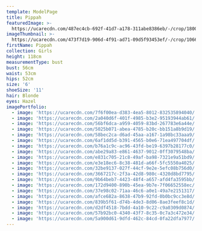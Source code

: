 ```yaml
---
template: ModelPage
title: Pippah
featuredImage: >-
  https://ucarecdn.com/487ec4cb-692f-41d7-a178-311abe8386eb/-/crop/1800x1127/0,0/-/preview/
imageThumbnail: >-
  https://ucarecdn.com/473f7d19-906d-4f91-ad71-09d5f93453ef/-/crop/1066x1383/128,0/-/preview/
firstName: Pippah
collection: Girls
height: 118cm
measurementType: bust
bust: 56cm
waist: 53cm
hips: 52cm
size: '6'
shoeSize: '11'
hair: Blonde
eyes: Hazel
imagePortfolio:
  - image: 'https://ucarecdn.com/7f6f00ea-d383-4ea5-8012-832535894040/'
  - image: 'https://ucarecdn.com/2a040d6f-401f-4985-b3e2-95193944ab61/'
  - image: 'https://ucarecdn.com/56bf6dca-a959-4059-83bd-267783e6a44e/'
  - image: 'https://ucarecdn.com/5025b071-abea-4785-b20c-bb151a8b9d19/'
  - image: 'https://ucarecdn.com/58bec2ca-d6ad-45aa-a167-1a98bc33aaa9/'
  - image: 'https://ucarecdn.com/6af1dd5d-b391-4565-b0e6-71ea497704df/'
  - image: 'https://ucarecdn.com/b76a1c9c-ac96-43fd-be19-6397b28177c0/'
  - image: 'https://ucarecdn.com/abe29a83-e861-4637-9012-0ff3079548ba/'
  - image: 'https://ucarecdn.com/e831c705-21c8-49af-ba98-7321e9a51bd9/'
  - image: 'https://ucarecdn.com/e3e18ec6-8c38-481d-a66f-5fc5550a4025/'
  - image: 'https://ucarecdn.com/32be9137-027f-44cf-9e2e-5efc08b756d0/'
  - image: 'https://ucarecdn.com/3667217c-2f3a-42d8-980c-4320d8bd7795/'
  - image: 'https://ucarecdn.com/9b64beb7-4423-48f4-a657-afd4fa3595bb/'
  - image: 'https://ucarecdn.com/172d9400-890b-45ea-9b7e-7f06652558ec/'
  - image: 'https://ucarecdn.com/37e98c02-71aa-46c6-a0e1-49a7e2151317/'
  - image: 'https://ucarecdn.com/afce682a-8638-47b9-92fd-0b0bc9cc3e8d/'
  - image: 'https://ucarecdn.com/839b5f61-d74b-4de3-8d06-8ae3feef8c1d/'
  - image: 'https://ucarecdn.com/d2df4518-7bdd-4a10-9c22-c9a0309d0874/'
  - image: 'https://ucarecdn.com/57b92bc0-4340-43f7-8c35-0c7a3c472e34/'
  - image: 'https://ucarecdn.com/5a900d61-9dfd-462c-84cd-0fa22dfa7977/'
---
```


